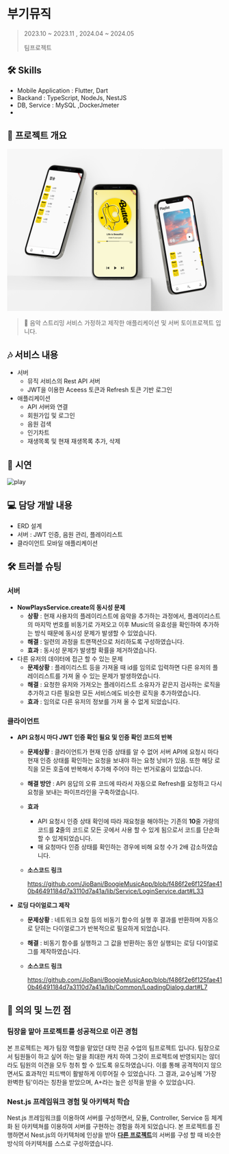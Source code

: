 # 부기뮤직

> 2023.10 ~ 2023.11 , 2024.04 ~ 2024.05
>
> 팀프로젝트



## 🛠 Skills

- Mobile Application : Flutter, Dart 
- Backand : TypeScript, NodeJs, NestJS
- DB, Service : MySQL ,DockerJmeter
- 

## 🚗 프로젝트 개요

<img src="README.assets/iPhone_12_Pro_Mockups.png" alt="iPhone_12_Pro_Mockups" style="zoom:50%;" />

> 🎵 음악 스트리밍 서비스 가정하고 제작한 애플리케이션 및 서버 토이프로젝트 입니다.



## 🎶 서비스 내용

- 서버
  - 뮤직 서비스의 Rest API 서버
  - JWT을 이용한 Aceess 토큰과 Refresh 토큰 기반 로그인
- 애플리케이션
  - API 서버와 연결
  - 회원가입 및 로그인
  - 음원 검색
  - 인기차트
  - 재생목록 및 현재 재생목록 추가, 삭제



## 🚗 시연

![play](README.assets/play.gif)



## 💻 담당 개발 내용

- ERD 설계
- 서버 : JWT 인증, 음원 관리, 플레이리스트
- 클라이언트 모바일 애플리케이션



## 🛠️ 트러블 슈팅

### 서버

- **NowPlaysService.create의 동시성 문제**
  - **상황** : 현재 사용자의 플레이리스트에 음악을 추가하는 과정에서, 플레이리스트의 마지막 번호를 비동기로 가져오고 이후 Music의 유효성을 확인하여 추가하는 방식 때문에 동시성 문제가 발생할 수 있었습니다.
  - **해결** : 일련의 과정을 트랜잭션으로 처리하도록 구성하였습니다.
  - **효과** : 동시성 문제가 발생할 확률을 제거하였습니다.
- 다른 유저의 데이터에 접근 할 수 있는 문제
  - **문제상황** : 플레이리스트 등을 가져올 때 id를 임의로 입력하면 다른 유저의 플레이리스트를 가져 올 수 있는 문제가 발생하였습니다.
  - **해결** : 요청한 유저와 가져오는 플레이리스트 소유자가 같은지 검사하는 로직을 추가하고 다른 필요한 모든 서비스에도 비슷한 로직을 추가하였습니다.
  - **효과** : 임의로 다른 유저의 정보를 가져 올 수 없게 되었습니다.

### 클라이언트

- **API 요청시 마다 JWT 인증 확인 필요 및 인증 확인 코드의 반복**

  - **문제상황**  :  클라이언트가 현재 인증 상태를 알 수 없어 서버 API에 요청시 마다 현재 인증 상태를 확인하는 요청을 보내야 하는 요청 낭비가 있음. 또한 해당 로직을 모든 호출에 반복해서 추가해 주어야 하는 번거로움이 있었습니다.

  - **해결 방안** : API  응답의 오류 코드에 따라서 자동으로 Refresh를 요청하고 다시 요청을 보내는 파이프라인을 구축하였습니다.

  - **효과**

    - API 요청시 인증 상태 확인에 따라 재요청을 해야하는 기존의 **10**줄 가량의 코드를 **2**줄의 코드로 모든 곳에서 사용 할 수 있게 됨으로서 코드를 단순화 할 수 있게되었습니다.
    - 매 요청마다 인증 상태를 확인하는 경우에 비해 요청 수가 2배 감소하였습니다.

  - **소스코드 링크**

    https://github.com/JioBani/BoogieMusicApp/blob/f486f2e6f125fae410b46491184d7a3110d7a41a/lib/Service/LoginService.dart#L33

- **로딩 다이얼로그 제작**

  - **문제상황**  : 네트워크 요청 등의 비동기 함수의 실행 후 결과를 반환하며 자동으로 닫히는 다이얼로그가 반복적으로 필요하게 되었습니다.

  - **해결** : 비동기 함수를 실행하고 그 값을 반환하는 동안 실행되는 로딩 다이얼로그를 제작하였습니다.

  - **소스코드 링크**

    https://github.com/JioBani/BoogieMusicApp/blob/f486f2e6f125fae410b46491184d7a3110d7a41a/lib/Common/LoadingDialog.dart#L7



## 🌱 의의 및 느낀 점

### 팀장을 맡아 프로젝트를 성공적으로 이끈 경험

본 프로젝트는 제가 팀장 역할을 맡았던 대학 전공 수업의 팀프로젝트 입니다. 팀장으로서 팀원들이 하고 싶어 하는 말을 최대한 캐치 하여 그것이 프로젝트에 반영되지는 않더라도 팀원의 이견을 모두 청취 할 수 있도록 유도하였습니다. 이를 통해 공격적이지 않으면서도 효과적인 피드백이 활발하게 이루어질 수 있었습니다. 그 결과, 교수님께 '가장 완벽한 팀'이라는 칭찬을 받았으며, A+라는 높은 성적을 받을 수 있었습니다.

### Nest.js 프레임워크 경험 및 아키텍처 학습

Nest.js 프레임워크를 이용하여 서버를 구성하면서, 모듈, Controller, Service 등 체계화 된 아키텍쳐를 이용하여 서버를 구현하는 경험을 하게 되었습니다. 본 프로젝트를 진행하면서 Nest.js의 아키텍처에 인상을 받아 [**다른 프로젝트**](https://slime-radium-f3d.notion.site/b5c4711192014994a699981d216eadb4?pvs=4)의 서버를 구성 할 때 비슷한 방식의 아키텍처를 스스로 구성하였습니다.

